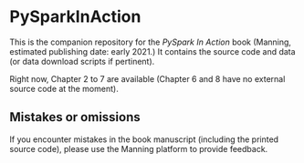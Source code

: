 # PySparkInAction

This is the companion repository for the _PySpark In Action_ book (Manning,
estimated publishing date: early 2021.) It contains the source code and data
(or data download scripts if pertinent).

Right now, Chapter 2 to 7 are available (Chapter 6 and 8 have no external source
code at the moment).

## Mistakes or omissions

If you encounter mistakes in the book manuscript (including the printed source
code), please use the Manning platform to provide feedback.
